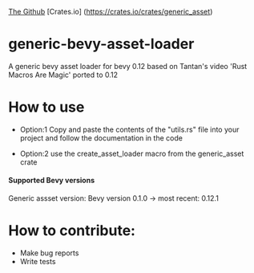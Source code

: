 [The Github](https://github.com/stevehello166/generic-bevy-asset-loader) [Crates.io] (https://crates.io/crates/generic_asset)

# generic-bevy-asset-loader
A generic bevy asset loader for bevy 0.12 based on Tantan's video 'Rust Macros Are Magic' ported to 0.12

# How to use
- Option:1 Copy and paste the contents of the "utils.rs" file into your project and follow the documentation in the code

- Option:2 use the create_asset_loader macro from the generic_asset crate

#### Supported Bevy versions
Generic assset version: Bevy version
0.1.0 -> most recent: 0.12.1

# How to contribute:
- Make bug reports
- Write tests